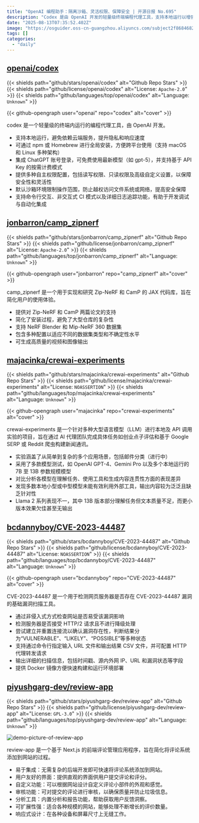 ```yaml
---
title: "OpenAI 编程助手：隔离沙箱、灵活权限、保障安全 | 开源日报 No.695"
description: "Codex 是由 OpenAI 开发的轻量级终端编程代理工具，支持本地运行以增强隐私和响应速度，支持跨平台安装，集成 ChatGPT 账号登录，提供多种权限配置和安全保障，支持命令行交互和 CI 模式，适合开发调试和自动化集成。"
date: "2025-08-13T07:35:52.402Z"
image: "https://osguider.oss-cn-guangzhou.aliyuncs.com/subject2f86846823d41f22e5f3e8a1eda0ff68.png"
tags: []
categories:
  - "daily"
---
```


## [openai/codex](https://github.com/openai/codex)

{{< shields path="github/stars/openai/codex" alt="Github Repo Stars" >}} {{< shields path="github/license/openai/codex" alt="License: `Apache-2.0`" >}} {{< shields path="github/languages/top/openai/codex" alt="Language: `Unknown`" >}}

{{< github-opengraph user="openai" repo="codex" alt="cover" >}}

codex 是一个轻量级的终端内运行的编程代理工具，由 OpenAI 开发。

- 支持本地运行，避免依赖云端服务，提升隐私和响应速度
- 可通过 npm 或 Homebrew 进行全局安装，方便跨平台使用（支持 macOS 和 Linux 多种架构）
- 集成 ChatGPT 账号登录，可免费使用最新模型（如 gpt-5），并支持基于 API Key 的按需计费模式
- 提供多种自主权限配置，包括读写权限、只读权限及高级自定义设置，以保障安全性和灵活性
- 默认沙箱环境限制操作范围，防止越权访问文件系统或网络，提高安全保障
- 支持命令行交互、非交互式 CI 模式以及详细日志追踪功能，有助于开发调试与自动化集成
  
## [jonbarron/camp_zipnerf](https://github.com/jonbarron/camp_zipnerf)

{{< shields path="github/stars/jonbarron/camp_zipnerf" alt="Github Repo Stars" >}} {{< shields path="github/license/jonbarron/camp_zipnerf" alt="License: `Apache-2.0`" >}} {{< shields path="github/languages/top/jonbarron/camp_zipnerf" alt="Language: `Unknown`" >}}

{{< github-opengraph user="jonbarron" repo="camp_zipnerf" alt="cover" >}}

camp_zipnerf 是一个用于实现和研究 Zip-NeRF 和 CamP 的 JAX 代码库，旨在简化用户的使用体验。

- 提供对 Zip-NeRF 和 CamP 两篇论文的支持
- 简化了安装过程，避免了大型仓库的复杂性
- 支持 NeRF Blender 和 Mip-NeRF 360 数据集
- 包含多种配置以适应不同的数据集类型和不确定性水平
- 可生成高质量的视频和图像输出
  
## [majacinka/crewai-experiments](https://github.com/majacinka/crewai-experiments)

{{< shields path="github/stars/majacinka/crewai-experiments" alt="Github Repo Stars" >}} {{< shields path="github/license/majacinka/crewai-experiments" alt="License: `NOASSERTION`" >}} {{< shields path="github/languages/top/majacinka/crewai-experiments" alt="Language: `Unknown`" >}}

{{< github-opengraph user="majacinka" repo="crewai-experiments" alt="cover" >}}

crewai-experiments 是一个针对多种大型语言模型（LLM）进行本地及 API 调用实验的项目，旨在通过 AI 代理团队完成具体任务如创业点子评估和基于 Google SERP 或 Reddit 爬虫构建新闻通讯。

- 实验涵盖了从简单到复杂的多个应用场景，包括邮件分类（进行中）
- 采用了多款模型测试，如 OpenAI GPT-4、Gemini Pro 以及多个本地运行的 7B 至 13B 参数规模模型
- 对比分析各模型在理解任务、使用工具和生成内容连贯性方面的表现差异
- 发现多数本地小型或中型模型未能有效利用外部工具，输出内容较为泛泛且缺乏针对性
- Llama 2 系列表现不一，其中 13B 版本部分理解任务但文本质量不足，而更小版本效果欠佳甚至无输出
  
## [bcdannyboy/CVE-2023-44487](https://github.com/bcdannyboy/CVE-2023-44487)

{{< shields path="github/stars/bcdannyboy/CVE-2023-44487" alt="Github Repo Stars" >}} {{< shields path="github/license/bcdannyboy/CVE-2023-44487" alt="License: `NOASSERTION`" >}} {{< shields path="github/languages/top/bcdannyboy/CVE-2023-44487" alt="Language: `Unknown`" >}}

{{< github-opengraph user="bcdannyboy" repo="CVE-2023-44487" alt="cover" >}}

CVE-2023-44487 是一个用于检测网页服务器是否存在 CVE-2023-44487 漏洞的基础漏洞扫描工具。

- 通过非侵入式方式检查网站是否易受该漏洞影响
- 检测服务器是否接受 HTTP/2 请求且不进行降级处理
- 尝试建立并重置连接流以确认漏洞存在性，判断结果分为“VULNERABLE”、“LIKELY”、“POSSIBLE”等多种状态
- 支持通过命令行指定输入 URL 文件和输出结果 CSV 文件，并可配置 HTTP 代理转发请求
- 输出详细的扫描信息，包括时间戳、源内外网 IP、URL 和漏洞状态等字段
- 提供 Docker 镜像方便快速构建和运行环境部署
  
## [piyushgarg-dev/review-app](https://github.com/piyushgarg-dev/review-app)

{{< shields path="github/stars/piyushgarg-dev/review-app" alt="Github Repo Stars" >}} {{< shields path="github/license/piyushgarg-dev/review-app" alt="License: `GPL-3.0`" >}} {{< shields path="github/languages/top/piyushgarg-dev/review-app" alt="Language: `Unknown`" >}}

![demo-picture-of-review-app](https://static.osguider.com/subject/github/piyushgarg-dev/review-app/8bf23df51dff845805231c3616eceb7e.png)

review-app 是一个基于 Next.js 的前端评论管理应用程序，旨在简化将评论系统添加到网站的过程。

- 易于集成：无需复杂的后端开发即可快速将评论系统添加到网站。
- 用户友好的界面：提供直观的界面供用户提交评论和评分。
- 自定义功能：可以根据网站设计自定义评论小部件的外观和感觉。
- 审核功能：可对提交的评论进行审核，以确保质量并防止垃圾信息。
- 分析工具：内置分析和报告功能，帮助获取用户反馈洞察。
- 可扩展性强：适合各种规模的网站，能够处理不断增长的评价数量。
- 响应式设计：在各种设备和屏幕尺寸上无缝工作。
  
